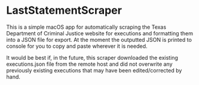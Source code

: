 #  LastStatementScraper

This is a simple macOS app for automatically scraping the Texas Department of Criminal Justice website for executions and formatting them into a JSON file for export. At the moment the outputted JSON is printed to console for you to copy and paste wherever it is needed.

It would be best if, in the future, this scraper downloaded the existing executions.json file from the remote host and did not overwrite any previously existing executions that may have been edited/corrected by hand.

